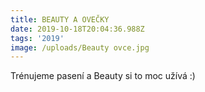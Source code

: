 ```yaml
---
title: BEAUTY A OVEČKY
date: 2019-10-18T20:04:36.988Z
tags: '2019'
image: /uploads/Beauty ovce.jpg
---
```

   

Trénujeme pasení a Beauty si to moc užívá :)
